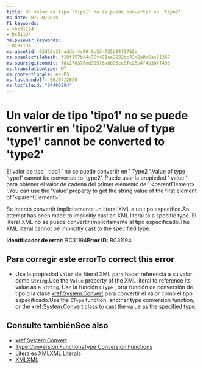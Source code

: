 ```yaml
---
title: Un valor de tipo 'tipo1' no se puede convertir en 'tipo2'
ms.date: 07/20/2015
f1_keywords:
- vbc31194
- bc31194
helpviewer_keywords:
- BC31194
ms.assetid: 03d50c31-addd-4c90-9c53-725b84f9782e
ms.openlocfilehash: f19f157bd4c76f481aa3232bc33c2a0c6ac21367
ms.sourcegitcommit: f8c270376ed905f6a8896ce0fe25b4f4b38ff498
ms.translationtype: MT
ms.contentlocale: es-ES
ms.lasthandoff: 06/04/2020
ms.locfileid: "84400284"
---
```

# <a name="value-of-type-type1-cannot-be-converted-to-type2"></a><span data-ttu-id="93de7-102">Un valor de tipo 'tipo1' no se puede convertir en 'tipo2'</span><span class="sxs-lookup"><span data-stu-id="93de7-102">Value of type 'type1' cannot be converted to 'type2'</span></span>
<span data-ttu-id="93de7-103">El valor de tipo ' tipo1 ' no se puede convertir en ' Type2 '.</span><span class="sxs-lookup"><span data-stu-id="93de7-103">Value of type 'type1' cannot be converted to 'type2'.</span></span> <span data-ttu-id="93de7-104">Puede usar la propiedad ' value ' para obtener el valor de cadena del primer elemento de ' \<parentElement> '.</span><span class="sxs-lookup"><span data-stu-id="93de7-104">You can use the 'Value' property to get the string value of the first element of '\<parentElement>'.</span></span>  
  
 <span data-ttu-id="93de7-105">Se intentó convertir implícitamente un literal XML a un tipo específico.</span><span class="sxs-lookup"><span data-stu-id="93de7-105">An attempt has been made to implicitly cast an XML literal to a specific type.</span></span> <span data-ttu-id="93de7-106">El literal XML no se puede convertir implícitamente al tipo especificado.</span><span class="sxs-lookup"><span data-stu-id="93de7-106">The XML literal cannot be implicitly cast to the specified type.</span></span>  
  
 <span data-ttu-id="93de7-107">**Identificador de error:** BC31194</span><span class="sxs-lookup"><span data-stu-id="93de7-107">**Error ID:** BC31194</span></span>  
  
## <a name="to-correct-this-error"></a><span data-ttu-id="93de7-108">Para corregir este error</span><span class="sxs-lookup"><span data-stu-id="93de7-108">To correct this error</span></span>  
  
- <span data-ttu-id="93de7-109">Use la propiedad `Value` del literal XML para hacer referencia a su valor como `String`.</span><span class="sxs-lookup"><span data-stu-id="93de7-109">Use the `Value` property of the XML literal to reference its value as a `String`.</span></span> <span data-ttu-id="93de7-110">Use la función `CType` , otra función de conversión de tipo o la clase <xref:System.Convert> para convertir el valor como el tipo especificado.</span><span class="sxs-lookup"><span data-stu-id="93de7-110">Use the `CType` function, another type conversion function, or the <xref:System.Convert> class to cast the value as the specified type.</span></span>  
  
## <a name="see-also"></a><span data-ttu-id="93de7-111">Consulte también</span><span class="sxs-lookup"><span data-stu-id="93de7-111">See also</span></span>

- <xref:System.Convert>
- [<span data-ttu-id="93de7-112">Type Conversion Functions</span><span class="sxs-lookup"><span data-stu-id="93de7-112">Type Conversion Functions</span></span>](../functions/type-conversion-functions.md)
- [<span data-ttu-id="93de7-113">Literales XML</span><span class="sxs-lookup"><span data-stu-id="93de7-113">XML Literals</span></span>](../xml-literals/index.md)
- [<span data-ttu-id="93de7-114">XML</span><span class="sxs-lookup"><span data-stu-id="93de7-114">XML</span></span>](../../programming-guide/language-features/xml/index.md)
